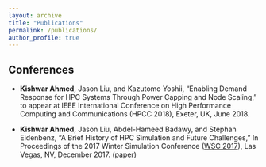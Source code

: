 ```yaml
---
layout: archive
title: "Publications"
permalink: /publications/
author_profile: true
---
```


## Conferences

* **Kishwar Ahmed**, Jason Liu, and Kazutomo Yoshii, “Enabling Demand Response for HPC Systems Through Power Capping and Node Scaling,” to appear at IEEE International Conference on High Performance Computing and Communications (HPCC 2018), Exeter, UK, June 2018.

* **Kishwar Ahmed**, Jason Liu, Abdel-Hameed Badawy, and Stephan Eidenbenz, “A Brief History of HPC Simulation and Future Challenges,” In Proceedings of the 2017 Winter Simulation Conference ([WSC 2017](http://meetings2.informs.org/wordpress/wsc2017/)), Las Vegas, NV, December 2017. ([paper](https://ieeexplore.ieee.org/document/8247804/))